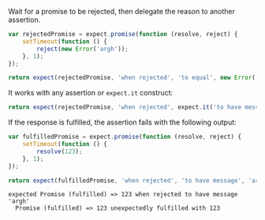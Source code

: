 Wait for a promise to be rejected, then delegate the reason to another assertion.

```javascript
var rejectedPromise = expect.promise(function (resolve, reject) {
    setTimeout(function () {
        reject(new Error('argh'));
    }, 1);
});
```

```javascript
return expect(rejectedPromise, 'when rejected', 'to equal', new Error('argh'));
```

It works with any assertion or `expect.it` construct:

```javascript
return expect(rejectedPromise, 'when rejected', expect.it('to have message', 'argh'));
```

If the response is fulfilled, the assertion fails with the following output:

```javascript
var fulfilledPromise = expect.promise(function (resolve, reject) {
    setTimeout(function () {
        resolve(123);
    }, 1);
});

return expect(fulfilledPromise, 'when rejected', 'to have message', 'argh');
```

```output
expected Promise (fulfilled) => 123 when rejected to have message 'argh'
  Promise (fulfilled) => 123 unexpectedly fulfilled with 123
```
